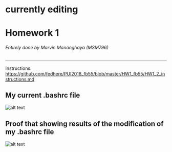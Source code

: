 # currently editing
    
# Homework 1
###### Entirely done by Marvin Mananghaya (MSM796)
-------------------------------------------------------------------------------------------
Instructions: https://github.com/fedhere/PUI2018_fb55/blob/master/HW1_fb55/HW1_2_instructions.md

## My current .bashrc file
![alt text](https://github.com/jinalklaulitz/PUI2018_msm796/blob/master/HW1_msm796/bashrc_screenshot.png)

## Proof that showing results of the modification of my .bashrc file
![alt text](https://github.com/jinalklaulitz/PUI2018_msm796/blob/master/HW1_msm796/pwd_alias_pwd.png)
